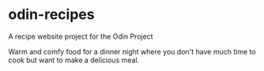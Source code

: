 # odin-recipes
A recipe website project for the Odin Project

Warm and comfy food for a dinner night where you don't have much time to cook
but want to make a delicious meal.

